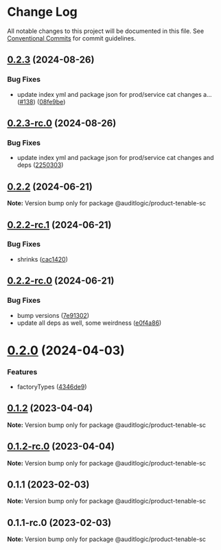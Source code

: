 # Change Log

All notable changes to this project will be documented in this file.
See [Conventional Commits](https://conventionalcommits.org) for commit guidelines.

## [0.2.3](https://github.com/auditlogic/product/compare/@auditlogic/product-tenable-sc@0.2.2...@auditlogic/product-tenable-sc@0.2.3) (2024-08-26)


### Bug Fixes

* update index yml and package json for prod/service cat changes a… ([#138](https://github.com/auditlogic/product/issues/138)) ([08fe9be](https://github.com/auditlogic/product/commit/08fe9beb1c8457462a19bc69caa02e6212d97e1a))





## [0.2.3-rc.0](https://github.com/auditlogic/product/compare/@auditlogic/product-tenable-sc@0.2.2...@auditlogic/product-tenable-sc@0.2.3-rc.0) (2024-08-26)


### Bug Fixes

* update index yml and package json for prod/service cat changes and deps ([2250303](https://github.com/auditlogic/product/commit/225030363a363608240135b7ebed386b28f01e4b))





## [0.2.2](https://github.com/auditlogic/product/compare/@auditlogic/product-tenable-sc@0.2.2-rc.1...@auditlogic/product-tenable-sc@0.2.2) (2024-06-21)

**Note:** Version bump only for package @auditlogic/product-tenable-sc





## [0.2.2-rc.1](https://github.com/auditlogic/product/compare/@auditlogic/product-tenable-sc@0.2.2-rc.0...@auditlogic/product-tenable-sc@0.2.2-rc.1) (2024-06-21)


### Bug Fixes

* shrinks ([cac1420](https://github.com/auditlogic/product/commit/cac14200fefcd8183ab69fe89a47bd3f70f563e9))





## [0.2.2-rc.0](https://github.com/auditlogic/product/compare/@auditlogic/product-tenable-sc@0.2.0...@auditlogic/product-tenable-sc@0.2.2-rc.0) (2024-06-21)


### Bug Fixes

* bump versions ([7e91302](https://github.com/auditlogic/product/commit/7e913023b8b312150ed7762c32fbbe616be71de5))
* update all deps as well, some weirdness ([e0f4a86](https://github.com/auditlogic/product/commit/e0f4a864714e2d3de6bbf3da014d5312fe53be2f))





# [0.2.0](https://github.com/auditlogic/product/compare/@auditlogic/product-tenable-sc@0.1.2...@auditlogic/product-tenable-sc@0.2.0) (2024-04-03)


### Features

* factoryTypes ([4346de9](https://github.com/auditlogic/product/commit/4346de92693aee892fccf725338ffc7b80ab182b))





## [0.1.2](https://github.com/auditlogic/product/compare/@auditlogic/product-tenable-sc@0.1.1...@auditlogic/product-tenable-sc@0.1.2) (2023-04-04)

**Note:** Version bump only for package @auditlogic/product-tenable-sc





## [0.1.2-rc.0](https://github.com/auditlogic/product/compare/@auditlogic/product-tenable-sc@0.1.1...@auditlogic/product-tenable-sc@0.1.2-rc.0) (2023-04-04)

**Note:** Version bump only for package @auditlogic/product-tenable-sc





## 0.1.1 (2023-02-03)

**Note:** Version bump only for package @auditlogic/product-tenable-sc





## 0.1.1-rc.0 (2023-02-03)

**Note:** Version bump only for package @auditlogic/product-tenable-sc
